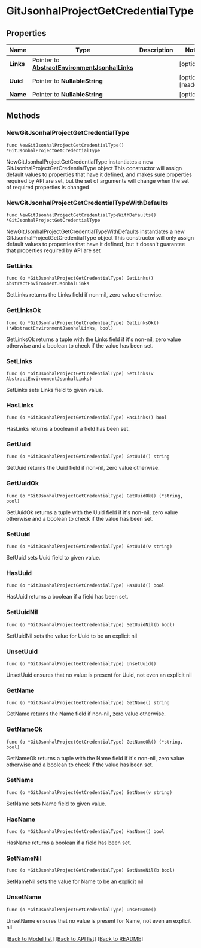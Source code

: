 # GitJsonhalProjectGetCredentialType

## Properties

Name | Type | Description | Notes
------------ | ------------- | ------------- | -------------
**Links** | Pointer to [**AbstractEnvironmentJsonhalLinks**](AbstractEnvironmentJsonhalLinks.md) |  | [optional] 
**Uuid** | Pointer to **NullableString** |  | [optional] [readonly] 
**Name** | Pointer to **NullableString** |  | [optional] 

## Methods

### NewGitJsonhalProjectGetCredentialType

`func NewGitJsonhalProjectGetCredentialType() *GitJsonhalProjectGetCredentialType`

NewGitJsonhalProjectGetCredentialType instantiates a new GitJsonhalProjectGetCredentialType object
This constructor will assign default values to properties that have it defined,
and makes sure properties required by API are set, but the set of arguments
will change when the set of required properties is changed

### NewGitJsonhalProjectGetCredentialTypeWithDefaults

`func NewGitJsonhalProjectGetCredentialTypeWithDefaults() *GitJsonhalProjectGetCredentialType`

NewGitJsonhalProjectGetCredentialTypeWithDefaults instantiates a new GitJsonhalProjectGetCredentialType object
This constructor will only assign default values to properties that have it defined,
but it doesn't guarantee that properties required by API are set

### GetLinks

`func (o *GitJsonhalProjectGetCredentialType) GetLinks() AbstractEnvironmentJsonhalLinks`

GetLinks returns the Links field if non-nil, zero value otherwise.

### GetLinksOk

`func (o *GitJsonhalProjectGetCredentialType) GetLinksOk() (*AbstractEnvironmentJsonhalLinks, bool)`

GetLinksOk returns a tuple with the Links field if it's non-nil, zero value otherwise
and a boolean to check if the value has been set.

### SetLinks

`func (o *GitJsonhalProjectGetCredentialType) SetLinks(v AbstractEnvironmentJsonhalLinks)`

SetLinks sets Links field to given value.

### HasLinks

`func (o *GitJsonhalProjectGetCredentialType) HasLinks() bool`

HasLinks returns a boolean if a field has been set.

### GetUuid

`func (o *GitJsonhalProjectGetCredentialType) GetUuid() string`

GetUuid returns the Uuid field if non-nil, zero value otherwise.

### GetUuidOk

`func (o *GitJsonhalProjectGetCredentialType) GetUuidOk() (*string, bool)`

GetUuidOk returns a tuple with the Uuid field if it's non-nil, zero value otherwise
and a boolean to check if the value has been set.

### SetUuid

`func (o *GitJsonhalProjectGetCredentialType) SetUuid(v string)`

SetUuid sets Uuid field to given value.

### HasUuid

`func (o *GitJsonhalProjectGetCredentialType) HasUuid() bool`

HasUuid returns a boolean if a field has been set.

### SetUuidNil

`func (o *GitJsonhalProjectGetCredentialType) SetUuidNil(b bool)`

 SetUuidNil sets the value for Uuid to be an explicit nil

### UnsetUuid
`func (o *GitJsonhalProjectGetCredentialType) UnsetUuid()`

UnsetUuid ensures that no value is present for Uuid, not even an explicit nil
### GetName

`func (o *GitJsonhalProjectGetCredentialType) GetName() string`

GetName returns the Name field if non-nil, zero value otherwise.

### GetNameOk

`func (o *GitJsonhalProjectGetCredentialType) GetNameOk() (*string, bool)`

GetNameOk returns a tuple with the Name field if it's non-nil, zero value otherwise
and a boolean to check if the value has been set.

### SetName

`func (o *GitJsonhalProjectGetCredentialType) SetName(v string)`

SetName sets Name field to given value.

### HasName

`func (o *GitJsonhalProjectGetCredentialType) HasName() bool`

HasName returns a boolean if a field has been set.

### SetNameNil

`func (o *GitJsonhalProjectGetCredentialType) SetNameNil(b bool)`

 SetNameNil sets the value for Name to be an explicit nil

### UnsetName
`func (o *GitJsonhalProjectGetCredentialType) UnsetName()`

UnsetName ensures that no value is present for Name, not even an explicit nil

[[Back to Model list]](../README.md#documentation-for-models) [[Back to API list]](../README.md#documentation-for-api-endpoints) [[Back to README]](../README.md)


